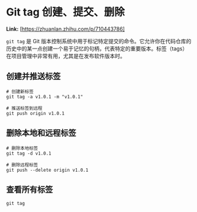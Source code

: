 # Git tag 创建、提交、删除



 **Link:** [https://zhuanlan.zhihu.com/p/710443786]



`git tag` 是 Git 版本控制系统中用于标记特定提交的命令。它允许你在代码仓库的历史中的某一点创建一个易于记忆的句柄，代表特定的重要版本。标签（tags）在项目管理中非常有用，尤其是在发布软件版本时。

## 创建并推送标签  
```
# 创建新标签
git tag -a v1.0.1 -m "v1.0.1"

# 推送标签到远程
git push origin v1.0.1

```
## 删除本地和远程标签  
```
# 删除本地标签
git tag -d v1.0.1

# 删除远程标签
git push --delete origin v1.0.1
```
## 查看所有标签  
```
git tag
```
